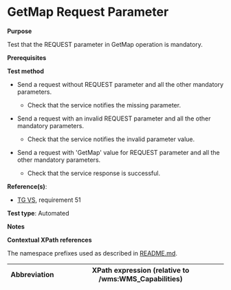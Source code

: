 # GetMap Request Parameter

**Purpose**

Test that the REQUEST parameter in GetMap operation is mandatory.

**Prerequisites**

**Test method**

* Send a request without REQUEST parameter and all the other mandatory parameters.

    * Check that the service notifies the missing parameter.

* Send a request with an invalid REQUEST parameter and all the other mandatory parameters.

    * Check that the service notifies the invalid parameter value.

* Send a request with 'GetMap' value for REQUEST parameter and all the other mandatory parameters.

    * Check that the service response is successful.

**Reference(s)**:

* [TG VS](./README.md#ref_TG_VS), requirement 51

**Test type**: Automated

**Notes**

**Contextual XPath references**

The namespace prefixes used as described in [README.md](./README.md#namespaces).

Abbreviation                                               |  XPath expression (relative to /wms:WMS_Capabilities)
---------------------------------------------------------- | -------------------------------------------------------------------------
